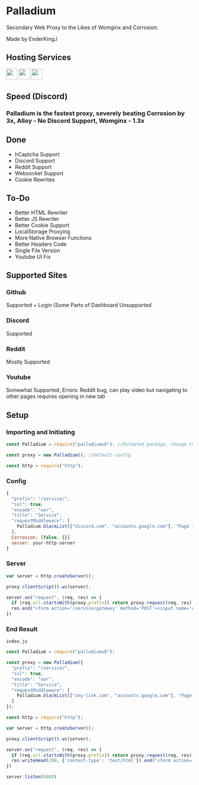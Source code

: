 # Palladium
Secondary Web Proxy to the Likes of Womginx and Corrosion.

Made by EnderKingJ

## Hosting Services
<a href="https://heroku.com/deploy?template=https://github.com/FogNetwork/Palladium"><img height="30px" src="https://raw.githubusercontent.com/FogNetwork/Tsunami/main/deploy/heroku2.svg"><img></a>
<a href="https://repl.it/github/FogNetwork/Palladium"><img height="30px" src="https://raw.githubusercontent.com/FogNetwork/Tsunami/main/deploy/replit2.svg"><img></a>
<a href="https://glitch.com/edit/#!/import/github/FogNetwork/Palladium"><img height="30px" src="https://raw.githubusercontent.com/FogNetwork/Tsunami/main/deploy/glitch2.svg"><img></a>

## Speed (Discord)
### Palladium is the fastest proxy, severely beating Corrosion by 3x, Alloy - No Discord Support, Womginx - 1.3x

## Done
- hCaptcha Support
- Discord Support
- Reddit Support
- Websocket Support
- Cookie Rewrites

## To-Do
- Better HTML Rewriter
- Better JS Rewriter
- Better Cookie Support
- LocalStorage Proxying
- More Native Browser Functions
- Better Headers Code
- Single File Version
- Youtube UI Fix

## Supported Sites
### Github
Supported + Login (Some Parts of Dashboard Unsupported
### Discord
Supported
### Reddit
Mostly Supported
### Youtube
Somewhat Supported, Errors: Reddit bug, can play video but navigating to other pages requires opening in new tab

## Setup
### Importing and Initiating
```js
const Palladium = require("palladiumub"); //Outdated package, change to lib/server folder path

const proxy = new Palladium(); //default config

const http = require("http");
```
### Config
```js
{
  "prefix": "/service/",
  "ssl": true,
  "encode": "xor",
  "title": "Service",
  "requestMiddleware": [
    Palladium.blackList(["discord.com", "accounts.google.com"], "Page is Blocked by Host")
  ],
  Corrosion: [false, {}]
  server: your-http-server
}
```
### Server
```js
var server = http.createServer();

proxy.clientScript().ws(server);

server.on("request", (req, res) => {
  if (req.url.startsWith(proxy.prefix)) return proxy.request(req, res)
  res.end("<form action='/service/gateway' method='POST'><input name='url'><input type='submit'></form>")
})
```
### End Result
`index.js`
```js
const Palladium = require("palladiumub");

const proxy = new Palladium({
  "prefix": "/service/",
  "ssl": true,
  "encode": "xor",
  "title": "Service",
  "requestMiddleware": [
    Palladium.blackList(["any-link.com", "accounts.google.com"], "Page is Blocked by Host")
  ]
});

const http = require("http");

var server = http.createServer();

proxy.clientScript().ws(server);

server.on("request", (req, res) => {
  if (req.url.startsWith(proxy.prefix)) return proxy.request(req, res)
  res.writeHead(200, {'content-type': 'text/html'}).end("<form action='/service/gateway' method='POST'><input name='url'><input type='submit'></form>")
})

server.listen(8080)
```
